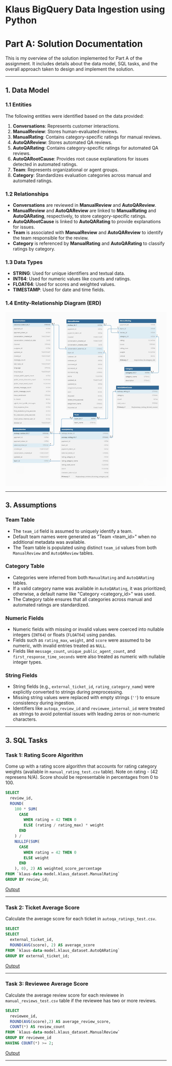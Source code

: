 # Klaus BigQuery Data Ingestion using Python

# **Part A: Solution Documentation**

This is my overview of the solution implemented for Part A of the assignment. It includes details about the data model, SQL tasks, and the overall approach taken to design and implement the solution.

---

## **1. Data Model**

### **1.1 Entities**
The following entities were identified based on the data provided:

1. **Conversations**: Represents customer interactions.
2. **ManualReview**: Stores human-evaluated reviews.
3. **ManualRating**: Contains category-specific ratings for manual reviews.
4. **AutoQAReview**: Stores automated QA reviews.
5. **AutoQARating**: Contains category-specific ratings for automated QA reviews.
6. **AutoQARootCause**: Provides root cause explanations for issues detected in automated ratings.
7. **Team**: Represents organizational or agent groups.
8. **Category**: Standardizes evaluation categories across manual and automated ratings.

### **1.2 Relationships**
- **Conversations** are reviewed in **ManualReview** and **AutoQAReview**.
- **ManualReview** and **AutoQAReview** are linked to **ManualRating** and **AutoQARating**, respectively, to store category-specific ratings.
- **AutoQARootCause** is linked to **AutoQARating** to provide explanations for issues.
- **Team** is associated with **ManualReview** and **AutoQAReview** to identify the team responsible for the review.
- **Category** is referenced by **ManualRating** and **AutoQARating** to classify ratings by category.

### **1.3 Data Types**
- **STRING**: Used for unique identifiers and textual data.
- **INT64**: Used for numeric values like counts and ratings.
- **FLOAT64**: Used for scores and weighted values.
- **TIMESTAMP**: Used for date and time fields.

### **1.4 Entity-Relationship Diagram (ERD)**

![ERD](tasks/klaus_ERD.png)


---

## **3. Assumptions**

### **Team Table**
- The `team_id` field is assumed to uniquely identify a team.
- Default team names were generated as "Team <team_id>" when no additional metadata was available.
- The Team table is populated using distinct `team_id` values from both `ManualReview` and `AutoQAReview` tables.

### **Category Table**
- Categories were inferred from both `ManualRating` and `AutoQARating` tables.
- If a valid category name was available in `AutoQARating`, it was prioritized; otherwise, a default name like "Category <category_id>" was used.
- The Category table ensures that all categories across manual and automated ratings are standardized.

### **Numeric Fields**
- Numeric fields with missing or invalid values were coerced into nullable integers (`INT64`) or floats (`FLOAT64`) using pandas.
- Fields such as `rating_max`, `weight`, and `score` were assumed to be numeric, with invalid entries treated as `NULL`.
- Fields like `message_count`, `unique_public_agent_count`, and `first_response_time_seconds` were also treated as numeric with nullable integer types.

### **String Fields**
- String fields (e.g., `external_ticket_id`, `rating_category_name`) were explicitly converted to strings during preprocessing.
- Missing string values were replaced with empty strings (`''`) to ensure consistency during ingestion.
- Identifiers like `autoqa_review_id` and `reviewee_internal_id` were treated as strings to avoid potential issues with leading zeros or non-numeric characters.

---

## **3. SQL Tasks**

### **Task 1: Rating Score Algorithm**
Come up with a rating score algorithm that accounts for rating category weights (available in `manual_rating_test.csv` table). Note on rating - (42 represens N/A). Score should be representable in percentages from 0 to 100.

```sql
SELECT 
  review_id,
  ROUND(
    100 * SUM(
      CASE 
        WHEN rating = 42 THEN 0 
        ELSE (rating / rating_max) * weight 
      END
    ) /
    NULLIF(SUM(
      CASE 
        WHEN rating = 42 THEN 0 
        ELSE weight 
      END
    ), 0), 2) AS weighted_score_percentage
FROM `klaus-data-model.klaus_dataset.ManualRating`
GROUP BY review_id;

```
[Output](tasks/sql_task_3_a.csv)

---

### **Task 2: Ticket Average Score**
Calculate the average score for each ticket in `autoqa_ratings_test.csv`.

```sql
SELECT 
SELECT 
  external_ticket_id, 
  ROUND(AVG(score), 2) AS average_score
FROM `klaus-data-model.klaus_dataset.AutoQARating`
GROUP BY external_ticket_id;
```
[Output](tasks/sql_task_3_b.csv)

---

### **Task 3: Reviewee Average Score**
Calculate the average review score for each reviewee in `manual_reviews_test.csv` table if the reviewee has two or more reviews.

```sql
SELECT 
  reviewee_id,
  ROUND(AVG(score),2) AS average_review_score,
  COUNT(*) AS review_count
FROM `klaus-data-model.klaus_dataset.ManualReview`
GROUP BY reviewee_id
HAVING COUNT(*) >= 2;
```
[Output](tasks/sql_task_3_c.csv)

---
